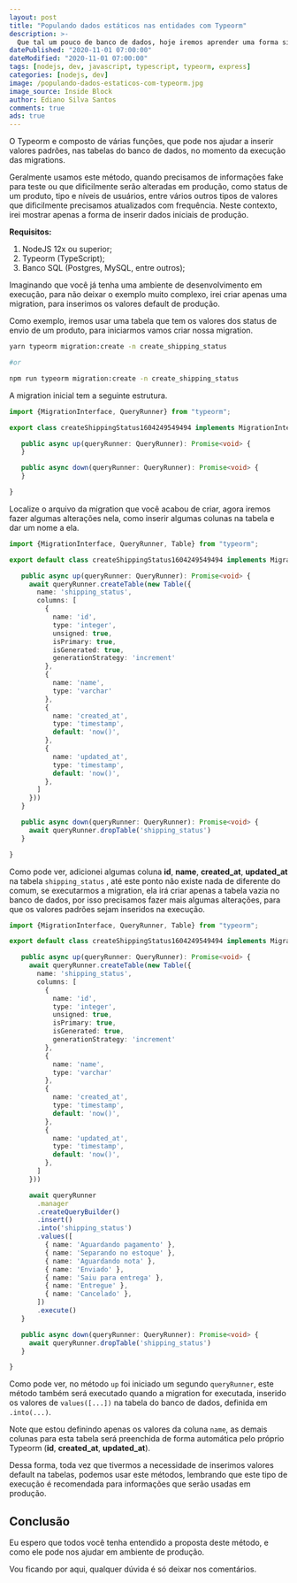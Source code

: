```yaml
---
layout: post
title: "Populando dados estáticos nas entidades com Typeorm"
description: >-
  Que tal um pouco de banco de dados, hoje iremos aprender uma forma simples de popula dados estáticos com typeorm migration:run.
datePublished: "2020-11-01 07:00:00"
dateModified: "2020-11-01 07:00:00"
tags: [nodejs, dev, javascript, typescript, typeorm, express]
categories: [nodejs, dev]
image: /populando-dados-estaticos-com-typeorm.jpg
image_source: Inside Block
author: Ediano Silva Santos
comments: true
ads: true
---
```


O Typeorm e composto de várias funções, que pode nos ajudar a inserir valores padrões, nas tabelas do banco de dados, no momento da execução das migrations.

Geralmente usamos este método, quando precisamos de informações fake para teste ou que dificilmente serão alteradas em produção, como status de um produto, tipo e níveis de usuários, entre vários outros tipos de valores que dificilmente precisamos atualizados com frequência. Neste contexto, irei mostrar apenas a forma de inserir dados iniciais de produção.

**Requisitos:**

1. NodeJS 12x ou superior;
2. Typeorm (TypeScript);
3. Banco SQL (Postgres, MySQL, entre outros);

Imaginando que você já tenha uma ambiente de desenvolvimento em execução, para não deixar o exemplo muito complexo, irei criar apenas uma migration, para inserimos os valores default de produção.

Como exemplo, iremos usar uma tabela que tem os valores dos status de envio de um produto, para iniciarmos vamos criar nossa migration.

```bash
yarn typeorm migration:create -n create_shipping_status

#or

npm run typeorm migration:create -n create_shipping_status
```

A migration inicial tem a seguinte estrutura.

```ts
import {MigrationInterface, QueryRunner} from "typeorm";

export class createShippingStatus1604249549494 implements MigrationInterface {

   public async up(queryRunner: QueryRunner): Promise<void> {
   }

   public async down(queryRunner: QueryRunner): Promise<void> {
   }

}
```

Localize o arquivo da migration que você acabou de criar, agora iremos fazer algumas alterações nela, como inserir algumas colunas na tabela e dar um nome a ela.

```ts
import {MigrationInterface, QueryRunner, Table} from "typeorm";

export default class createShippingStatus1604249549494 implements MigrationInterface {

   public async up(queryRunner: QueryRunner): Promise<void> {
     await queryRunner.createTable(new Table({
       name: 'shipping_status',
       columns: [
         {
           name: 'id',
           type: 'integer',
           unsigned: true,
           isPrimary: true,
           isGenerated: true,
           generationStrategy: 'increment'
         },
         {
           name: 'name',
           type: 'varchar'
         },
         {
           name: 'created_at',
           type: 'timestamp',
           default: 'now()',
         },
         {
           name: 'updated_at',
           type: 'timestamp',
           default: 'now()',
         },
       ]
     }))
   }

   public async down(queryRunner: QueryRunner): Promise<void> {
     await queryRunner.dropTable('shipping_status')
   }

}
```

Como pode ver, adicionei algumas coluna **id**, **name**, **created_at**, **updated_at** na tabela `shipping_status` , até este ponto não existe nada de diferente do comum, se executarmos a migration, ela irá criar apenas a tabela vazia no banco de dados, por isso precisamos fazer mais algumas alterações, para que os valores padrões sejam inseridos na execução.

```ts
import {MigrationInterface, QueryRunner, Table} from "typeorm";

export default class createShippingStatus1604249549494 implements MigrationInterface {

   public async up(queryRunner: QueryRunner): Promise<void> {
     await queryRunner.createTable(new Table({
       name: 'shipping_status',
       columns: [
         {
           name: 'id',
           type: 'integer',
           unsigned: true,
           isPrimary: true,
           isGenerated: true,
           generationStrategy: 'increment'
         },
         {
           name: 'name',
           type: 'varchar'
         },
         {
           name: 'created_at',
           type: 'timestamp',
           default: 'now()',
         },
         {
           name: 'updated_at',
           type: 'timestamp',
           default: 'now()',
         },
       ]
     }))

     await queryRunner
       .manager
       .createQueryBuilder()
       .insert()
       .into('shipping_status')
       .values([
         { name: 'Aguardando pagamento' },
         { name: 'Separando no estoque' },
         { name: 'Aguardando nota' },
         { name: 'Enviado' },
         { name: 'Saiu para entrega' },
         { name: 'Entregue' },
         { name: 'Cancelado' },
       ])
       .execute()
   }

   public async down(queryRunner: QueryRunner): Promise<void> {
     await queryRunner.dropTable('shipping_status')
   }

}
```

Como pode ver, no método `up` foi iniciado um segundo `queryRunner`, este método também será executado quando a migration for executada, inserido os valores de `values([...])` na tabela do banco de dados, definida em `.into(...)`.

Note que estou definindo apenas os valores da coluna `name`, as demais colunas para esta tabela será preenchida de forma automática pelo próprio Typeorm (**id**, **created_at**, **updated_at**).

Dessa forma, toda vez que tivermos a necessidade de inserimos valores default na tabelas, podemos usar este métodos, lembrando que este tipo de execução é recomendada para informações que serão usadas em produção.

## Conclusão

Eu espero que todos você tenha entendido a proposta deste método, e como ele pode nos ajudar em ambiente de produção.

Vou ficando por aqui, qualquer dúvida é só deixar nos comentários.

